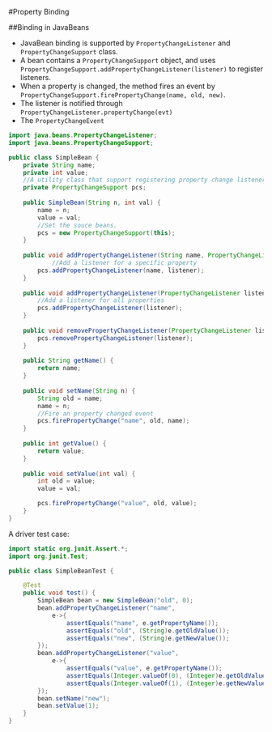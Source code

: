 #Property Binding

##Binding in JavaBeans
* JavaBean binding is supported by `PropertyChangeListener` and `PropertyChangeSupport` class. 
* A bean contains a `PropertyChangeSupport` object, and uses `PropertyChangeSupport.addPropertyChangeListener(listener)` to register listeners. 
* When a property is changed, the method fires an event by `PropertyChangeSupport.firePropertyChange(name, old, new)`.
* The listener is notified through `PropertyChangeListener.propertyChange(evt)`
* The `PropertyChangeEvent` 

```java
import java.beans.PropertyChangeListener;
import java.beans.PropertyChangeSupport;

public class SimpleBean {
	private String name;
	private int value;
	//A utility class that support registering property change listeners.
	private PropertyChangeSupport pcs;
	
	public SimpleBean(String n, int val) {
		name = n;
		value = val;
		//Set the souce beans.
		pcs = new PropertyChangeSupport(this);
	}
	
	public void addPropertyChangeListener(String name, PropertyChangeListener listener) {
	        //Add a listener for a specific property
		pcs.addPropertyChangeListener(name, listener);
	}
	
	public void addPropertyChangeListener(PropertyChangeListener listener) {
		//Add a listener for all properties
		pcs.addPropertyChangeListener(listener);
	}
	
	public void removePropertyChangeListener(PropertyChangeListener listener) {
		pcs.removePropertyChangeListener(listener);
	}
	
	public String getName() {
		return name;
	}
	
	public void setName(String n) {
		String old = name;
		name = n;
		//Fire an property changed event
		pcs.firePropertyChange("name", old, name);
	}
	
	public int getValue() {
		return value;
	}
	
	public void setValue(int val) {
		int old = value;
		value = val;

		pcs.firePropertyChange("value", old, value);
	}
}
```

A driver test case:
```java
import static org.junit.Assert.*;
import org.junit.Test;

public class SimpleBeanTest {

	@Test
	public void test() {
		SimpleBean bean = new SimpleBean("old", 0);
		bean.addPropertyChangeListener("name", 
			e->{
				assertEquals("name", e.getPropertyName());
				assertEquals("old", (String)e.getOldValue());
				assertEquals("new", (String)e.getNewValue());
		});
		bean.addPropertyChangeListener("value", 
			e->{
				assertEquals("value", e.getPropertyName());
				assertEquals(Integer.valueOf(0), (Integer)e.getOldValue());
				assertEquals(Integer.valueOf(1), (Integer)e.getNewValue());
		});
		bean.setName("new");
		bean.setValue(1);
	}
}
```
